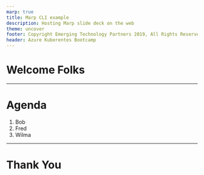 ```yaml
---
marp: true
title: Marp CLI example
description: Hosting Marp slide deck on the web
theme: uncover
footer: Copyright Emerging Technology Partners 2019, All Rights Reserved
header: Azure Kuberentes Bootcamp
---
```

# Welcome Folks
---

# Agenda

1) Bob
2) Fred
3) Wilma

---
# Thank You

